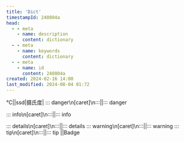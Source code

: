 ```yaml
---
title: 'Dict'
timestampId: 240804a
head:
  - - meta
    - name: description
      content: dictionary
  - - meta
    - name: keywords
      content: dictionary
  - - meta
    - name: id
      content: 240804a
created: 2024-02-16 14:00
last_modified: 2024-08-04 01:72
---
```


℃||ssd|摄氏度|
::: danger\n[caret]\n:::||::: danger

::: info\n[caret]\n:::||::: info

::: details\n[caret]\n:::||::: details
::: warning\n[caret]\n:::||::: warning
::: tip\n[caret]\n:::||::: tip
<Badge text="<caret>" type="" />||Badge
